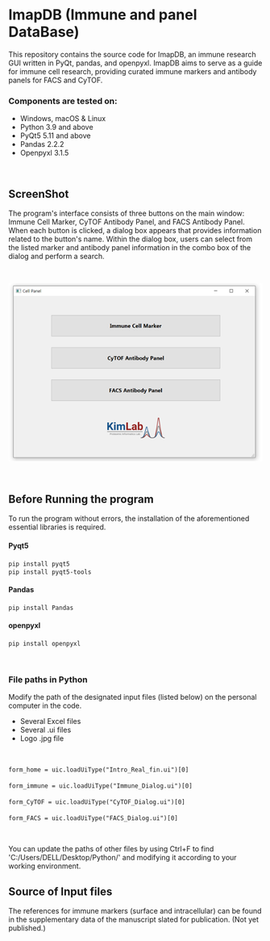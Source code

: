 
# ImapDB (Immune and panel DataBase)
This repository contains the source code for ImapDB, an immune research GUI written in PyQt, pandas, and openpyxl. ImapDB aims to serve as a guide for immune cell research, providing curated immune markers and antibody panels for FACS and CyTOF. 

### Components are tested on:
-	Windows, macOS & Linux
-	Python 3.9 and above
-	PyQt5 5.11 and above
-	Pandas 2.2.2
-	Openpyxl 3.1.5

  
 <br/>
    

## ScreenShot
 The program's interface consists of three buttons on the main window: Immune Cell Marker, CyTOF Antibody Panel, and FACS Antibody Panel. When each button is clicked, a dialog box appears that provides information related to the button's name. Within the dialog box, users can select from the listed marker and antibody panel information in the combo box of the dialog and perform a search. 

 <br/>
 
![image](ImapDB_mainwindow.png)


 <br/>

## Before Running the program

To run the program without errors, the installation of the aforementioned essential libraries is required.


#### Pyqt5
    pip install pyqt5
    pip install pyqt5-tools
    
#### Pandas
    pip install Pandas
    
#### openpyxl
    pip install openpyxl

 <br/>

### File paths in Python
Modify the path of the designated input files (listed below) on the personal computer in the code.
-	Several Excel files
-	Several .ui files
-	Logo .jpg file

<br/>

    form_home = uic.loadUiType("Intro_Real_fin.ui")[0]

    form_immune = uic.loadUiType("Immune_Dialog.ui")[0]

    form_CyTOF = uic.loadUiType("CyTOF_Dialog.ui")[0]
    
    form_FACS = uic.loadUiType("FACS_Dialog.ui")[0]

<br/>

You can update the paths of other files by using Ctrl+F to find 'C:/Users/DELL/Desktop/Python/' and modifying it according to your working environment.


## Source of Input files
The references for immune markers (surface and intracellular) can be found in the supplementary data of the manuscript slated for publication. (Not yet published.)